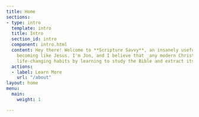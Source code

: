 ```yaml
---
title: Home
sections:
- type: intro
  template: intro
  title: Intro
  section_id: intro
  component: intro.html
  content: Hey there! Welcome to **Scripture Savvy**, an insanely useful guide to
    becoming like Jesus. I'm Jon, and I believe that _any modern Christian_ can develop
    life-changing habits by learning to study the Bible and extract its wisdom.
  actions:
  - label: Learn More
    url: "/about"
layout: home
menu:
  main:
    weight: 1

---
```

